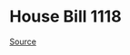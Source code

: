 # House Bill 1118

[Source](http://lawfilesext.leg.wa.gov/biennium/2023-24/Pdf/Bills/House%20Bills/1118.pdf)